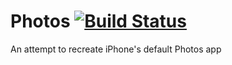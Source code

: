 # Photos [![Build Status](https://travis-ci.org/daniltulin/Photos.svg?branch=master)](https://travis-ci.org/daniltulin/Photos)
An attempt to recreate iPhone's default Photos app
